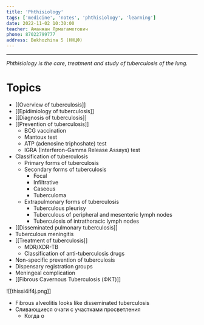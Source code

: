```yaml
---
title: 'Phthisiology'
tags: ['medicine', 'notes', 'phthisiology', 'learning']
date: 2022-11-02 10:30:00
teacher: Аманжан Ярмагаметович
phone: 87022799777
address: Bekhozhina 5 (ННЦФ)
---
```

---

*Phthisiology is the care, treatment and study of tuberculosis of the lung.*


# Topics

- [[Overview of tuberculosis]]
- [[Epidimiology of tuberculosis]]
- [[Diagnosis of tuberculosis]]
- [[Prevention of tuberculosis]]
	- BCG vaccination
	- Mantoux test
	- ATP (adenosine triphoshate) test
	- IGRA (Interferon-Gamma Release Assays) test
- Classification of tuberculosis
	- Primary forms of tuberculosis
	- Secondary forms of tuberculosis
		- Focal
		- Infiltrative
		- Caseous
		- Tuberculoma
	- Extrapulmonary forms of tuberculosis
		- Tuberculous pleurisy
		- Tuberculous of peripheral and mesenteric lymph nodes
		- Tuberculosis of intrathoracic lymph nodes
- [[Disseminated pulmonary tuberculosis]]
- Tuberculous meningitis
- [[Treatment of tuberculosis]]
	- MDR/XDR-TB
	- Classification of anti-tuberculosis drugs
- Non-specific prevention of tuberculosis
- Dispensary registration groups
- Meningeal complication
- [[Fibrous Cavernous Tuberculosis (ФКТ)]]




![[thissi4if4j.png]]

- Fibrous alveolitis looks like disseminated tuberculosis
- Сливающиеся очаги с участками просветления
	- Когда о